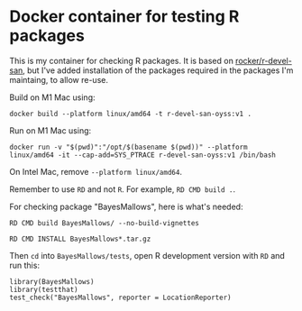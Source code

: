 # Docker container for testing R packages

This is my container for checking R packages. It is based on [rocker/r-devel-san](https://github.com/rocker-org/r-devel-san), but I've added installation of the packages required in the packages I'm maintaing, to allow re-use.

Build on M1 Mac using:

```
docker build --platform linux/amd64 -t r-devel-san-oyss:v1 .
```

Run on M1 Mac using:

```
docker run -v "$(pwd)":"/opt/$(basename $(pwd))" --platform linux/amd64 -it --cap-add=SYS_PTRACE r-devel-san-oyss:v1 /bin/bash
```


On Intel Mac, remove `--platform linux/amd64`.

Remember to use `RD` and not `R`. For example, `RD CMD build .`.

For checking package "BayesMallows", here is what's needed:

```
RD CMD build BayesMallows/ --no-build-vignettes
```

```
RD CMD INSTALL BayesMallows*.tar.gz
```

Then `cd` into `BayesMallows/tests`, open R development version with `RD` and run this:

```
library(BayesMallows)
library(testthat)
test_check("BayesMallows", reporter = LocationReporter)
```
